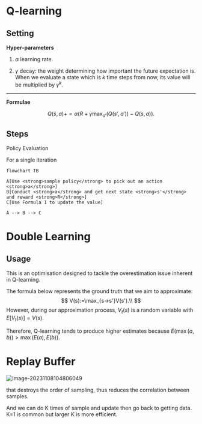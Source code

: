 # Q-learning

## Setting

**Hyper-parameters**

1. $\alpha$ learning rate.

2. $\gamma$ decay: the weight determining how important the future expectation is. When we evaluate a state which is $k$ time steps from now, its value will be multiplied by $\gamma^k$.

---

**Formulae**

$$
Q(s,a) += \alpha(R+\gamma\max_{a'}(Q(s',a'))-Q(s,a)).\tag{1}
$$

## Steps

Policy Evaluation

For a single iteration

```mermaid
flowchart TB

A[Use <strong>sample policy</strong> to pick out an action <strong>a</strong>]
B[Conduct <strong>a</strong> and get next state <strong>s'</strong> and reward <strong>R</strong>]
C[Use Formula 1 to update the value]

A --> B --> C
```

# Double Learning

## Usage

This is an optimisation designed to tackle the overestimation issue inherent in Q-learning.

The formula below represents the ground truth that we aim to approximate:
$$
V(s):=\max_{s->s'}V(s').\\
$$
However, during our approximation process, $V_t(s)$ is a random variable with $E[V_t(s)]=V(s)$.

Therefore, Q-learning tends to produce higher estimates because $E(\max(a,b))>\max(E(a),E(b))$.

# Replay Buffer

![image-20231108104806049](C:\Users\11620\AppData\Roaming\Typora\typora-user-images\image-20231108104806049.png)

that destroys the order of sampling, thus reduces the correlation between samples.

And we can do K times of sample and update then go back to getting data. K=1 is common but larger K is more efficient.
